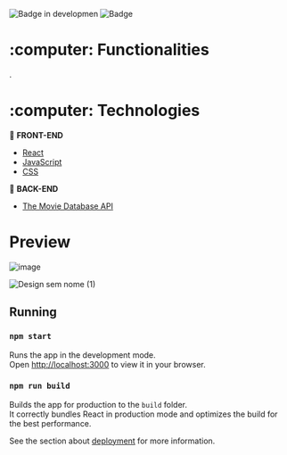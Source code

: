 
![Badge in developmen](http://img.shields.io/static/v1?label=STATUS&message=development&color=GREEN&style=for-the-badge) 
![Badge](https://img.shields.io/badge/With-Alura-%237159c1?style=for-the-badge&logo=blue)

<h1>:computer: Functionalities</h1>
<p>.</p>

<h1>:computer: Technologies</h1>

:pushpin: <b>FRONT-END</b>
- <a href="https://reactjs.org">React</a> 
- <a href="https://www.javascript.com/">JavaScript</a>
- <a href="#">CSS</a>

:wrench: <b>BACK-END</b>
- <a href="https://developers.themoviedb.org/3/getting-started/introduction">The Movie Database API</a> 

<h1>Preview</h1>

![image](https://user-images.githubusercontent.com/20993374/231539519-b9042da5-a6a8-4c35-8f20-6cc7dd490489.png)

![Design sem nome (1)](https://user-images.githubusercontent.com/20993374/231541377-df6b2af2-3b6c-4b56-a0b4-e095faed331f.png)


## Running

### `npm start`

Runs the app in the development mode.\
Open [http://localhost:3000](http://localhost:3000) to view it in your browser.

### `npm run build`

Builds the app for production to the `build` folder.\
It correctly bundles React in production mode and optimizes the build for the best performance.

See the section about [deployment](https://facebook.github.io/create-react-app/docs/deployment) for more information.


